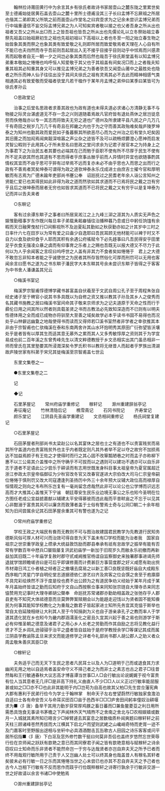 <!-- { "loadSidebar": true } -->
　　翰林捡诗莆田黄行中为余言其乡有徐氏者故诗书家居壶山之麓东陇之里累世矣至士德甫始徙居黄石盖去壶山之麓十里所士德甫没其三子长曰孟博不忘厥祖之所居也偕其二弟即其父所筑之前而面壶山作堂名之曰宾壶求为之记余未尝识孟博兄弟而行中端重谨信不妄交际孟博兄弟之为人可知矣宾者敬以接之也父者吾身之所从出也祖者又吾父之所从出□而上之皆吾祖也皆吾之所从出也先儒论礼以立冬祭始祖立春祭先祖盖曰始祖厥初生之祖也先祖初祖以下高祖以上者也冬至一阳之始立春生物之始皆象其类而祭之也象其类有致爱敬之礼则即所居而致爱敬焉者天理在人心自有所不能已也夫岿然而寺乎吾前则吾起居出入无不接乎目接乎目则动乎中怵焉而兴感肃焉而起敬者自无一朝一夕之间岂必象其类而后然也哉吾于徐氏斯堂盖有以知孟博兄弟重本敬始之惓惓也呜呼恒人知爱敬于其父也于其祖盖有间矣况□而上之者哉夫知重其祖其必知重其身又可以推见孟博兄弟之为善者欤吾又闻壶山莆中之最胜处也隐者之所乐而神人仙子往往出没于其间夫徐氏之祖有灵焉其必不去此而精神相感气类相通其必有致爱敬而受福者欤堂凡若干楹作于某年月孟博之弟仲曰某季曰某皆可为徐氏孝孙云 

　　○思政堂记 

　　治事之后堂名思政者求善其政也为政有道也未得夫道必求诸心方清静无事不与物接之际灵台湛虗道无不存一念之兴则道随着焉故凡官府皆有退处燕休之居岂徒息劳而佚倦哉亦以专一其志而将致夫无穷之道也广德州及所隶建平县凡民之户几万几千有奇田之税岁几万几千有奇且在邦畿之内也于为之守而善其政殆难矣哉庐陵罗坤泰之为知州也勤其政而爱民如子蚤暮察其所欲恶尽心而为之州治之后有堂久圯矣因其旧葺之而加闳焉闿爽靓深喧嚣之声尘杂之迹皆不及可以疏畅烦欝澄心愿神而启发灵智公暇则于此用其心于所未至名曰思政之堂问求余为记君子居官本之为持身上之为事君下之为治民五者其要也必端其在己而勉于臣职不使有所不尽厚于民生不使有所不足夫欲其然也其道有不思而得者乎庶事丛脞乎前而人异情时异宜也欲随事酌其情权其宜而不由乎思可乎猝有过举焉不远而复亦未必不由乎思也入而思之出而行之政有不善焉者冥矣坤泰可谓得为政之道欤坤泰永乐戊成进士由庶吉士擢今官和厚明敏而有志焉为广德未踰年吏部尚书蹇公奉　诏廵抚过之民耆老年余人诣公言知州之贤能仁爱已也其得民如此非得为政之道而然欤如其求道而不已焉将民之戴之岂有穷乎且后之继坤泰而居者无穷也如皆求其道而不已将民之戴之又有穷乎以是复坤泰为记而并以告夫来者 

　　○东畊记 

　　客有过余谭东畊子之事者曰所居吴淞江之上九峰三泖之涯其为人质实无声色之娱惟勤穑事岁东作既兴每旦率子弟载耒耜畚锸往治播种暮乃息或日中躬任饷馌有余暇而天日融霁曳杖行□间察视所不及迨夏耘其勤如之秋获勤亦如之计其岁中三时之日率什六七在田岁以为常有爱之曰盍少自逸耶曰吾民耳顾无他材能可以裨于时又不自力以食及欲仰食乎人耶而其积有余遇公府徭赋令下必先趍事曰凡吾民得安乎田里足乎衣食无强凌众暴之虞而有仰事育之乐者上之赐也吾既无以报大德又不尽力于此何以为人乎余闻客之言叹曰呜呼世之人盖有非其力不食者矣如惓惓于　君上之大德不敢忽忘非知本者能之乎诚使世之为民者其所存皆然俗化可厚而刑罚可以无用也客闻余言曰愿书之遂为之书东畊子潘民字大本东畊其号余未尝识东畊子皆得之于客客为中书舍人潘谦盖其兄云 

　　○梅溪书室记 

　　梅溪罗宗智甫惇德博学藏书甚富盖自伏羲至于文武自周公孔子至于周程朱张自经史诸子至于稗官小说其书多具既以为自修之资又推以教其子孙及其乡人之俊秀而名其藏书施教之居曰梅溪书室间命其子敬来京师求为之记夫道原于天命之性而行于彛伦日用之间其所以然者则具载圣贤之书而古教法必先致知深造而不已则有以明夫性德体用之全而成已成物亦将驯至大至善之域矣故学必本乎读书书固不易得也而况处乎山林僻远幽敻之地哉使得书而读而又得师若□溪书室然者非学者之幸欤推其本非由于宗智甫也仁欤梅溪在泰和东南两舍许其山水环抱明秀其原田广衍弥望皆沃壤处乎是者皆有以厚其生而适其意无慕外之累而其人又多秀敏惇厚之资则其于为学宜易成也前二百年溪之东曾秀峰先生以清文粹德教授于乡文丞相实出其门虽丞相非一师而曾氏在其里塾要其所浸溉深矣令罗氏积书以教将无继昔人而起者乎罗族出清湖故庐陵世家有科苐于宋兄其徙梅溪至宗智甫盖七世云 

　　东里文集卷之一 

　　●东里文集卷之二 

　　记 

　　◆记 

　　石里茅屋记 
　　常州府庙学重修记 
　　稼轩记 
　　滁州重建辞翁亭记 
　　寿征庵记 
　　竹林清隐后记 
　　樵雪斋记 
　　石冈书院记 
　　齐寿堂记 
　　颜乐堂记 
　　江阴县先圣庙学重建记 
　　文丞相祠重修记 
　　杨氏祠堂复建记 

　　○石里茅屋记 

　　石田茅屋者刑部尚书太梁赵公以名其宴休之居也士之有道也不以贵富贱贫而易其所守盖道内也贵富贱贫外也主乎内者既定则凡其外者举不足以夺之故穷不加损焉达不加益焉颜子有王佐之才使得时而行之其心固不改箪瓢陋巷之时而孟子亦称柳下惠不以三公易其介盖惟中之所守确乎不可拔而以之遇则可以建功不遇亦可以自乐非志于道者不足语此公少尝乐于耕读而有志用世既发身科目事太祖皇帝为夏官属超迁浙江参政太宗皇帝临御征为少秋官改冬官又改春官遂进大宗伯改大司马仁宗皇帝嗣位惓惓于慎刑罚又改大司寇遭逢列圣扬历中外三十余年预大议辅大政位高而禄厚自恒情观之则向之韦布所乐岂复有一毫尚留念虑哉然此非可以论公也公学博而识远志高而才大推其心盖惟天下宁谧　朝廷尊安生民乐业边境无事公之乐也矧今圣明在位方图任老成公宜益摅嘉猷以辅建太平安得慕彼而违此哉而平昔畎亩之不忘于以见其心非酣溺于富贵其风可以廉贪而敦薄者盖于士俗有警焉士奇与公同□朝二十余年相知为旧间尝属余记其石田茅屋余重其可有警也遂为之记 

　　○常州府庙学重修记 

　　学校王政之大端民有飬而无教则不可与图治故建国君民教学为先教道行民知务德斯风俗可厚人材可兴而治效可得自昔为天下盖未有□学校而能为治者我　国家自祖宗之世崇重学政皇上缵承大统益敦饬励而郡县奉承有祇有怠故学之振举有能有否常有学数百年中厯兵□屡毁屡复洪武初庙学一新加于旧观岁久而敝永乐初撤而再新益加其旧既二十年庙学复赦时郡守贰咸阙推官杨谊自监察御史来独署郡事进谒先师退就学馆顾瞻嗟咨曰是可后乎即谋修葺而计费甚巨方事营度郡之好义咸愿有助出赀市材诹日鸿工仆者植之倾者正之撤壤去腐易之以新工善□良既坚既好庙自大成殿东西序戟门灵星门学自明伦堂志道据德依仁游艺曰齐及宾客之位会馔之舍至于庖廪靡不具完彩绘焕然不浮于度是役也费不出公顾为之有道民争劝义经始于某年月成于某年月盖始终皆谊之勤而后知府于文自山西按察佥事来同知张宗琏自大理寺丞来同志恊赞用充记事时大理寺卿胡公槩奉　命廵抚苏常诸郡亦勤助相盖政之张弛存乎人郡县吏有不知究大体祗德意而旦莫弊弊案赎期会以为能趍走迎饯以为贤者固不能知飬民为何事其能知学校教化之为重哉之数君子皆起家进士知所先务宜其克恊于斯举也常自太伯延陵相继让大利其人至于今知捐剥为义也自子游亲承孔子之教而率人于学道其遗化犹在乡也矧今为畿内郡涵濡圣化之密且久宜其兴起于善之易也则游学于斯必有仰惟圣朝之德意及诸君子之用心乡人长老之劳勤而作其自励之志将见教化益行贤才不乏乡闾礼逊骎骎乎治平之盛者皆自兹始于是府学教授余学□等谋记其成而属江阴县学教谕陈孟旦来求文而能道修学之详者今礼部尚书郡人胡公郡人之助义者众周孟敬朱善庆其臣□欤 

　　○稼轩记 

　　夫务适乎己而无天下生民之思者凡民耳士以及人为□道明于己而或退食其力求幽闲无用之地以自适焉者盖安命守义不择己者之为而非士之素志也古之君子□往昔然每和王行敏通春秋大议志高才博喜谭当世事□人□会行敏出论说娓娓于视今富贵有位人当其意者无几评□是非高下持礼义曲直人不少□□人以义正过行敏率能屈服甚或如之□□亦不□也此非其能明于内□岂苟为自高也故其父柏□先生尝佥藩宪典大郡有惠利于民弟行俭今为学士于翰林掌　制命天子左右誉望蔚然行敏独家食澹泊自适曰士各有命安吾义与命耳买田百□亩于邑西半□□□庐舍田间躬率僮奴治耕堰求为■〈阝唐〉备旱干其用力勤岁获常厚鸡豚之畜日蕃而□兼鱼鳖菱芟之利日用所需悉具饱食无事读书茅檐之下声闻林外天气晴煦不之舍南之舍北与□农相娱嬉或数月一入城就其素所知已晤言少□掉臂遽去其宴息之居数楹质朴闿爽题曰稼轩轩之前天柱三顾诸峰苍然秀拔而大江横其下启北户而望则武姥之山巉峭奇特而吏胥一迹不及门嘉客时至野服出迓相与坐轩中必具酒酒酣击瓦缶歌古人田园之诗乐客客或问平居所侣指■〈阝唐〉下白沤及窓外修竹数干挺曰何莫非吾侣也盖终岁悠然忘世荣辱行俭在京师闻之跃跃有歆艳之意已而其同寮君子闻之皆有歆艳意相与赋稼轩之诗余窃叹曰士知命而乐非贤者不能然命岂一于穷与达哉贤者亦岂自弃夫天之所予已者而终不用哉观行敏所用于己责于人又岂幽人处士可以终其身也哉盖昔人有稼名其轩者矣彼未必有行敏一日之乐而其惓惓当世之心未尝已也亦其不忍自弃夫天之予己者也古今人岂相下行敏有不反而思作而跂乎行俭既稡稼轩之诗寄行孰余于行敏非交游一世之好故请以余言书诸□中使勉焉 

　　○滁州重建辞翁亭记 

